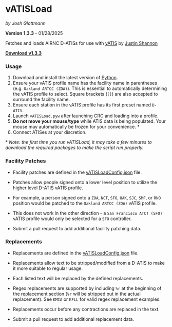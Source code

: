 # vATISLoad

_by Josh Glottmann_

**Version 1.3.3** - 01/28/2025

Fetches and loads AIRNC D-ATISs for use with [vATIS](https://vatis.app/) by [Justin Shannon](https://github.com/JustinShannon)

__[Download v1.3.3](https://github.com/glott/vATISLoad/releases/latest/download/vATISLoad.pyw)__ 

### Usage

1) Download and install the latest version of [Python](https://www.python.org/downloads/).
2) Ensure your vATIS profile name has the facility name in parentheses (e.g. `Oakland ARTCC (ZOA)`). This is essential to automatically determining the vATIS profile to select. Square brackets (`[]`) are also accepted to surround the facility name. 
3) Ensure each station in the vATIS profile has its first preset named `D-ATIS`.
4) Launch `vATISLoad.pyw` after launching CRC and loading into a profile.
5) __Do not move your mouse/type__ while ATIS data is being populated. Your mouse may automatically be frozen for your convenience. *
6) Connect ATISes at your discretion.

\* _Note: the first time you run vATISLoad, it may take a few minutes to download the required packages to make the script run properly._

### Facility Patches

- Facility patches are defined in the [vATISLoadConfig.json](https://github.com/glott/vATISLoad/blob/main/vATISLoadConfig.json) file. 

- Patches allow people signed onto a lower level position to utilize the higher level D-ATIS vATIS profile.

- For example, a person signed onto a `ZOA`, `NCT`, `SFO`, `OAK`, `SJC`, `SMF`, or `RNO` position would be patched to the `Oakland ARTCC (ZOA)` vATIS profile.

- This does not work in the other direction - a `San Francisco ATCT (SFO)` vATIS profile would only be selected for a `SFO` controller. 

- Submit a pull request to add additional facility patching data.

###  Replacements

- Replacements are defined in the [vATISLoadConfig.json](https://github.com/glott/vATISLoad/blob/main/vATISLoadConfig.json) file. 

- Replacements allow text to be stripped/modified from a D-ATIS to make it more suitable to regular usage.

- Each listed text will be replaced by the defined replacements. 

- Regex replacements are supported by including `%r` at the beginning of the replacement section (`%r` will be stripped out in the actual replacement). See `KMIA` or `KFLL` for valid regex replacement examples. 

- Replacements occur before any contractions are replaced in the text. 

- Submit a pull request to add additional replacement data.
